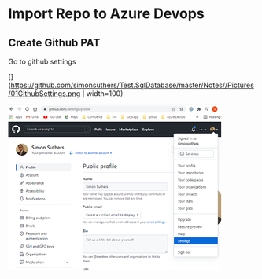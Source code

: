 # Import Repo to Azure Devops

## Create Github PAT
Go to github settings

[](https://github.com/simonsuthers/Test.SqlDatabase/master/Notes//Pictures/01GithubSettings.png | width=100)

![Github settings](./Pictures/01GithubSettings.png?)


